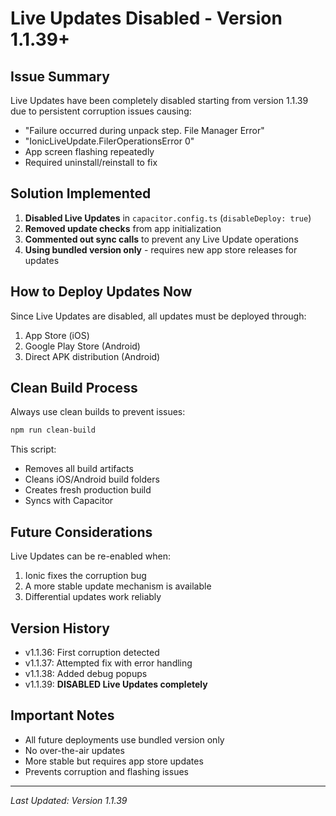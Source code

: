 # Live Updates Disabled - Version 1.1.39+

## Issue Summary
Live Updates have been completely disabled starting from version 1.1.39 due to persistent corruption issues causing:
- "Failure occurred during unpack step. File Manager Error"
- "IonicLiveUpdate.FilerOperationsError 0"
- App screen flashing repeatedly
- Required uninstall/reinstall to fix

## Solution Implemented
1. **Disabled Live Updates** in `capacitor.config.ts` (`disableDeploy: true`)
2. **Removed update checks** from app initialization
3. **Commented out sync calls** to prevent any Live Update operations
4. **Using bundled version only** - requires new app store releases for updates

## How to Deploy Updates Now
Since Live Updates are disabled, all updates must be deployed through:
1. App Store (iOS)
2. Google Play Store (Android)
3. Direct APK distribution (Android)

## Clean Build Process
Always use clean builds to prevent issues:
```bash
npm run clean-build
```

This script:
- Removes all build artifacts
- Cleans iOS/Android build folders
- Creates fresh production build
- Syncs with Capacitor

## Future Considerations
Live Updates can be re-enabled when:
1. Ionic fixes the corruption bug
2. A more stable update mechanism is available
3. Differential updates work reliably

## Version History
- v1.1.36: First corruption detected
- v1.1.37: Attempted fix with error handling
- v1.1.38: Added debug popups
- v1.1.39: **DISABLED Live Updates completely**

## Important Notes
- All future deployments use bundled version only
- No over-the-air updates
- More stable but requires app store updates
- Prevents corruption and flashing issues

---
*Last Updated: Version 1.1.39*
